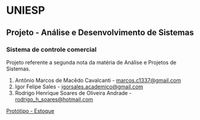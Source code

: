 # UNIESP
## Projeto - Análise e Desenvolvimento de Sistemas
### Sistema de controle comercial

Projeto referente a segunda nota da matéria de Análise e Projetos de Sistemas. 

1. Antônio Marcos de Macêdo Cavalcanti - marcos.c1337@gmail.com
2. Igor Felipe Sales - igorsales.academico@gmail.com
3. Rodrigo Henrique Soares de Oliveira Andrade - rodrigo_h_soares@hotmail.com


[Protótipo - Estoque](https://www.figma.com/proto/9BHu7TmHSJtg6nMytk6no9/Prototipo?node-id=3%3A176&viewport=-201%2C370%2C0.125&scaling=min-zoom)
